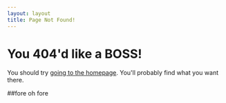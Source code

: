 ```yaml
---
layout: layout
title: Page Not Found!
---
```


# You 404'd like a BOSS!

You should try [going to the homepage](/). You'll probably find what you want there.

##fore oh fore

<script type="text/javascript">
  var GOOG_FIXURL_LANG = 'en';
  var GOOG_FIXURL_SITE = 'http://www.shalinvs.tk'
</script>
<script type="text/javascript"
  src="http://linkhelp.clients.google.com/tbproxy/lh/wm/fixurl.js">
</script>
